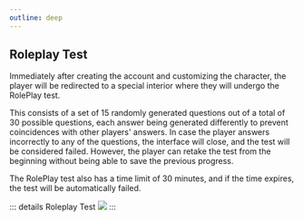 ```yaml
---
outline: deep
---
```


## Roleplay Test

Immediately after creating the account and customizing the character, the player will be redirected to a special interior where they will undergo the RolePlay test.

This consists of a set of 15 randomly generated questions out of a total of 30 possible questions, each answer being generated differently to prevent coincidences with other players' answers. In case the player answers incorrectly to any of the questions, the interface will close, and the test will be considered failed. However, the player can retake the test from the beginning without being able to save the previous progress.

The RolePlay test also has a time limit of 30 minutes, and if the time expires, the test will be automatically failed.

::: details Roleplay Test
  <img src="https://i.imgur.com/cUt6ofT.gif"/>
:::